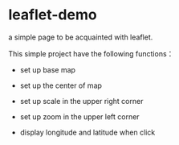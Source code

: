 # leaflet-demo
a simple page to be acquainted with leaflet.

This simple project have the following functions：

- set up base map

- set up the center of map

- set up scale in the upper right corner

- set up zoom in the upper left corner

- display longitude and latitude when click
